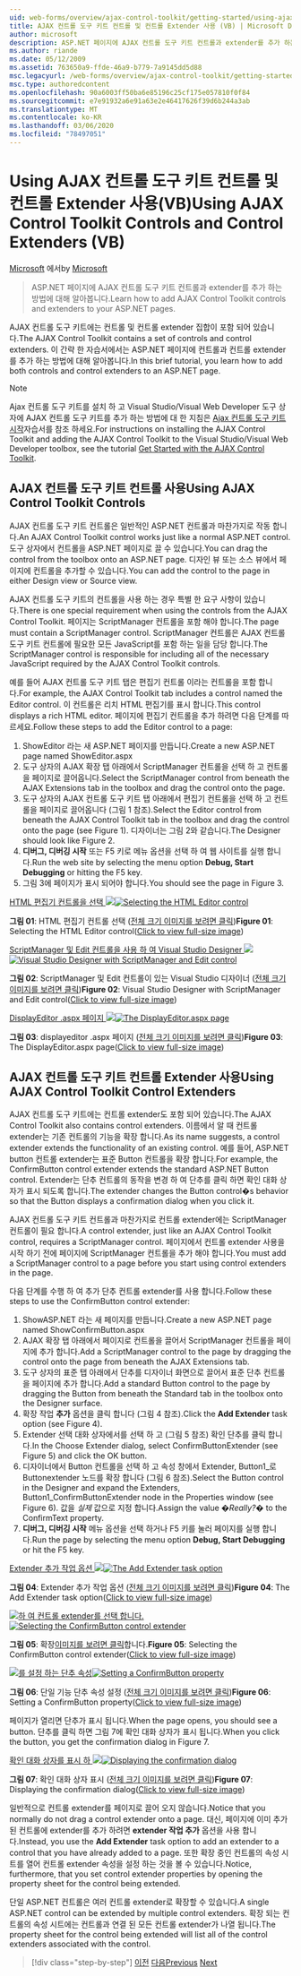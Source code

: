```yaml
---
uid: web-forms/overview/ajax-control-toolkit/getting-started/using-ajax-control-toolkit-controls-and-control-extenders-vb
title: AJAX 컨트롤 도구 키트 컨트롤 및 컨트롤 Extender 사용 (VB) | Microsoft Docs
author: microsoft
description: ASP.NET 페이지에 AJAX 컨트롤 도구 키트 컨트롤과 extender를 추가 하는 방법에 대해 알아봅니다.
ms.author: riande
ms.date: 05/12/2009
ms.assetid: 763650a9-ffde-46a9-b779-7a9145dd5d88
msc.legacyurl: /web-forms/overview/ajax-control-toolkit/getting-started/using-ajax-control-toolkit-controls-and-control-extenders-vb
msc.type: authoredcontent
ms.openlocfilehash: 90a6003ff50ba6e85196c25cf175e057810f0f84
ms.sourcegitcommit: e7e91932a6e91a63e2e46417626f39d6b244a3ab
ms.translationtype: MT
ms.contentlocale: ko-KR
ms.lasthandoff: 03/06/2020
ms.locfileid: "78497051"
---
```

# <a name="using-ajax-control-toolkit-controls-and-control-extenders-vb"></a><span data-ttu-id="cd787-103">Using AJAX 컨트롤 도구 키트 컨트롤 및 컨트롤 Extender 사용(VB)</span><span class="sxs-lookup"><span data-stu-id="cd787-103">Using AJAX Control Toolkit Controls and Control Extenders (VB)</span></span>

<span data-ttu-id="cd787-104">[Microsoft](https://github.com/microsoft) 에서</span><span class="sxs-lookup"><span data-stu-id="cd787-104">by [Microsoft](https://github.com/microsoft)</span></span>

> <span data-ttu-id="cd787-105">ASP.NET 페이지에 AJAX 컨트롤 도구 키트 컨트롤과 extender를 추가 하는 방법에 대해 알아봅니다.</span><span class="sxs-lookup"><span data-stu-id="cd787-105">Learn how to add AJAX Control Toolkit controls and extenders to your ASP.NET pages.</span></span>

<span data-ttu-id="cd787-106">AJAX 컨트롤 도구 키트에는 컨트롤 및 컨트롤 extender 집합이 포함 되어 있습니다.</span><span class="sxs-lookup"><span data-stu-id="cd787-106">The AJAX Control Toolkit contains a set of controls and control extenders.</span></span> <span data-ttu-id="cd787-107">이 간략 한 자습서에서는 ASP.NET 페이지에 컨트롤과 컨트롤 extender를 추가 하는 방법에 대해 알아봅니다.</span><span class="sxs-lookup"><span data-stu-id="cd787-107">In this brief tutorial, you learn how to add both controls and control extenders to an ASP.NET page.</span></span>

> [!NOTE] 
> 
> <span data-ttu-id="cd787-108">Ajax 컨트롤 도구 키트를 설치 하 고 Visual Studio/Visual Web Developer 도구 상자에 AJAX 컨트롤 도구 키트를 추가 하는 방법에 대 한 지침은 [Ajax 컨트롤 도구 키트 시작](get-started-with-the-ajax-control-toolkit-vb.md)자습서를 참조 하세요.</span><span class="sxs-lookup"><span data-stu-id="cd787-108">For instructions on installing the AJAX Control Toolkit and adding the AJAX Control Toolkit to the Visual Studio/Visual Web Developer toolbox, see the tutorial [Get Started with the AJAX Control Toolkit](get-started-with-the-ajax-control-toolkit-vb.md).</span></span>

## <a name="using-ajax-control-toolkit-controls"></a><span data-ttu-id="cd787-109">AJAX 컨트롤 도구 키트 컨트롤 사용</span><span class="sxs-lookup"><span data-stu-id="cd787-109">Using AJAX Control Toolkit Controls</span></span>

<span data-ttu-id="cd787-110">AJAX 컨트롤 도구 키트 컨트롤은 일반적인 ASP.NET 컨트롤과 마찬가지로 작동 합니다.</span><span class="sxs-lookup"><span data-stu-id="cd787-110">An AJAX Control Toolkit control works just like a normal ASP.NET control.</span></span> <span data-ttu-id="cd787-111">도구 상자에서 컨트롤을 ASP.NET 페이지로 끌 수 있습니다.</span><span class="sxs-lookup"><span data-stu-id="cd787-111">You can drag the control from the toolbox onto an ASP.NET page.</span></span> <span data-ttu-id="cd787-112">디자인 뷰 또는 소스 뷰에서 페이지에 컨트롤을 추가할 수 있습니다.</span><span class="sxs-lookup"><span data-stu-id="cd787-112">You can add the control to the page in either Design view or Source view.</span></span>

<span data-ttu-id="cd787-113">AJAX 컨트롤 도구 키트의 컨트롤을 사용 하는 경우 특별 한 요구 사항이 있습니다.</span><span class="sxs-lookup"><span data-stu-id="cd787-113">There is one special requirement when using the controls from the AJAX Control Toolkit.</span></span> <span data-ttu-id="cd787-114">페이지는 ScriptManager 컨트롤을 포함 해야 합니다.</span><span class="sxs-lookup"><span data-stu-id="cd787-114">The page must contain a ScriptManager control.</span></span> <span data-ttu-id="cd787-115">ScriptManager 컨트롤은 AJAX 컨트롤 도구 키트 컨트롤에 필요한 모든 JavaScript를 포함 하는 일을 담당 합니다.</span><span class="sxs-lookup"><span data-stu-id="cd787-115">The ScriptManager control is responsible for including all of the necessary JavaScript required by the AJAX Control Toolkit controls.</span></span>

<span data-ttu-id="cd787-116">예를 들어 AJAX 컨트롤 도구 키트 탭은 편집기 컨트롤 이라는 컨트롤을 포함 합니다.</span><span class="sxs-lookup"><span data-stu-id="cd787-116">For example, the AJAX Control Toolkit tab includes a control named the Editor control.</span></span> <span data-ttu-id="cd787-117">이 컨트롤은 리치 HTML 편집기를 표시 합니다.</span><span class="sxs-lookup"><span data-stu-id="cd787-117">This control displays a rich HTML editor.</span></span> <span data-ttu-id="cd787-118">페이지에 편집기 컨트롤을 추가 하려면 다음 단계를 따르세요.</span><span class="sxs-lookup"><span data-stu-id="cd787-118">Follow these steps to add the Editor control to a page:</span></span>

1. <span data-ttu-id="cd787-119">ShowEditor 라는 새 ASP.NET 페이지를 만듭니다.</span><span class="sxs-lookup"><span data-stu-id="cd787-119">Create a new ASP.NET page named ShowEditor.aspx</span></span>
2. <span data-ttu-id="cd787-120">도구 상자의 AJAX 확장 탭 아래에서 ScriptManager 컨트롤을 선택 하 고 컨트롤을 페이지로 끌어옵니다.</span><span class="sxs-lookup"><span data-stu-id="cd787-120">Select the ScriptManager control from beneath the AJAX Extensions tab in the toolbox and drag the control onto the page.</span></span>
3. <span data-ttu-id="cd787-121">도구 상자의 AJAX 컨트롤 도구 키트 탭 아래에서 편집기 컨트롤을 선택 하 고 컨트롤을 페이지로 끌어옵니다 (그림 1 참조).</span><span class="sxs-lookup"><span data-stu-id="cd787-121">Select the Editor control from beneath the AJAX Control Toolkit tab in the toolbox and drag the control onto the page (see Figure 1).</span></span> <span data-ttu-id="cd787-122">디자이너는 그림 2와 같습니다.</span><span class="sxs-lookup"><span data-stu-id="cd787-122">The Designer should look like Figure 2.</span></span>
4. <span data-ttu-id="cd787-123">**디버그, 디버깅 시작** 또는 F5 키로 메뉴 옵션을 선택 하 여 웹 사이트를 실행 합니다.</span><span class="sxs-lookup"><span data-stu-id="cd787-123">Run the web site by selecting the menu option **Debug, Start Debugging** or hitting the F5 key.</span></span>
5. <span data-ttu-id="cd787-124">그림 3에 페이지가 표시 되어야 합니다.</span><span class="sxs-lookup"><span data-stu-id="cd787-124">You should see the page in Figure 3.</span></span>

<span data-ttu-id="cd787-125">[HTML 편집기 컨트롤을 선택 ![](using-ajax-control-toolkit-controls-and-control-extenders-vb/_static/image1.jpg)](using-ajax-control-toolkit-controls-and-control-extenders-vb/_static/image1.png)</span><span class="sxs-lookup"><span data-stu-id="cd787-125">[![Selecting the HTML Editor control](using-ajax-control-toolkit-controls-and-control-extenders-vb/_static/image1.jpg)](using-ajax-control-toolkit-controls-and-control-extenders-vb/_static/image1.png)</span></span>

<span data-ttu-id="cd787-126">**그림 01**: HTML 편집기 컨트롤 선택 ([전체 크기 이미지를 보려면 클릭](using-ajax-control-toolkit-controls-and-control-extenders-vb/_static/image2.png))</span><span class="sxs-lookup"><span data-stu-id="cd787-126">**Figure 01**: Selecting the HTML Editor control([Click to view full-size image](using-ajax-control-toolkit-controls-and-control-extenders-vb/_static/image2.png))</span></span>

<span data-ttu-id="cd787-127">[ScriptManager 및 Edit 컨트롤을 사용 하 여 Visual Studio Designer ![](using-ajax-control-toolkit-controls-and-control-extenders-vb/_static/image2.jpg)](using-ajax-control-toolkit-controls-and-control-extenders-vb/_static/image3.png)</span><span class="sxs-lookup"><span data-stu-id="cd787-127">[![Visual Studio Designer with ScriptManager and Edit control](using-ajax-control-toolkit-controls-and-control-extenders-vb/_static/image2.jpg)](using-ajax-control-toolkit-controls-and-control-extenders-vb/_static/image3.png)</span></span>

<span data-ttu-id="cd787-128">**그림 02**: ScriptManager 및 Edit 컨트롤이 있는 Visual Studio 디자이너 ([전체 크기 이미지를 보려면 클릭](using-ajax-control-toolkit-controls-and-control-extenders-vb/_static/image4.png))</span><span class="sxs-lookup"><span data-stu-id="cd787-128">**Figure 02**: Visual Studio Designer with ScriptManager and Edit control([Click to view full-size image](using-ajax-control-toolkit-controls-and-control-extenders-vb/_static/image4.png))</span></span>

<span data-ttu-id="cd787-129">[DisplayEditor .aspx 페이지 ![](using-ajax-control-toolkit-controls-and-control-extenders-vb/_static/image3.jpg)](using-ajax-control-toolkit-controls-and-control-extenders-vb/_static/image5.png)</span><span class="sxs-lookup"><span data-stu-id="cd787-129">[![The DisplayEditor.aspx page](using-ajax-control-toolkit-controls-and-control-extenders-vb/_static/image3.jpg)](using-ajax-control-toolkit-controls-and-control-extenders-vb/_static/image5.png)</span></span>

<span data-ttu-id="cd787-130">**그림 03**: displayeditor .aspx 페이지 ([전체 크기 이미지를 보려면 클릭](using-ajax-control-toolkit-controls-and-control-extenders-vb/_static/image6.png))</span><span class="sxs-lookup"><span data-stu-id="cd787-130">**Figure 03**: The DisplayEditor.aspx page([Click to view full-size image](using-ajax-control-toolkit-controls-and-control-extenders-vb/_static/image6.png))</span></span>

## <a name="using-ajax-control-toolkit-control-extenders"></a><span data-ttu-id="cd787-131">AJAX 컨트롤 도구 키트 컨트롤 Extender 사용</span><span class="sxs-lookup"><span data-stu-id="cd787-131">Using AJAX Control Toolkit Control Extenders</span></span>

<span data-ttu-id="cd787-132">AJAX 컨트롤 도구 키트에는 컨트롤 extender도 포함 되어 있습니다.</span><span class="sxs-lookup"><span data-stu-id="cd787-132">The AJAX Control Toolkit also contains control extenders.</span></span> <span data-ttu-id="cd787-133">이름에서 알 때 컨트롤 extender는 기존 컨트롤의 기능을 확장 합니다.</span><span class="sxs-lookup"><span data-stu-id="cd787-133">As its name suggests, a control extender extends the functionality of an existing control.</span></span> <span data-ttu-id="cd787-134">예를 들어, ASP.NET button 컨트롤 extender는 표준 Button 컨트롤을 확장 합니다.</span><span class="sxs-lookup"><span data-stu-id="cd787-134">For example, the ConfirmButton control extender extends the standard ASP.NET Button control.</span></span> <span data-ttu-id="cd787-135">Extender는 단추 컨트롤의 동작을 변경 하 여 단추를 클릭 하면 확인 대화 상자가 표시 되도록 합니다.</span><span class="sxs-lookup"><span data-stu-id="cd787-135">The extender changes the Button control�s behavior so that the Button displays a confirmation dialog when you click it.</span></span>

<span data-ttu-id="cd787-136">AJAX 컨트롤 도구 키트 컨트롤과 마찬가지로 컨트롤 extender에는 ScriptManager 컨트롤이 필요 합니다.</span><span class="sxs-lookup"><span data-stu-id="cd787-136">A control extender, just like an AJAX Control Toolkit control, requires a ScriptManager control.</span></span> <span data-ttu-id="cd787-137">페이지에서 컨트롤 extender 사용을 시작 하기 전에 페이지에 ScriptManager 컨트롤을 추가 해야 합니다.</span><span class="sxs-lookup"><span data-stu-id="cd787-137">You must add a ScriptManager control to a page before you start using control extenders in the page.</span></span>

<span data-ttu-id="cd787-138">다음 단계를 수행 하 여 추가 단추 컨트롤 extender를 사용 합니다.</span><span class="sxs-lookup"><span data-stu-id="cd787-138">Follow these steps to use the ConfirmButton control extender:</span></span>

1. <span data-ttu-id="cd787-139">ShowASP.NET 라는 새 페이지를 만듭니다.</span><span class="sxs-lookup"><span data-stu-id="cd787-139">Create a new ASP.NET page named ShowConfirmButton.aspx</span></span>
2. <span data-ttu-id="cd787-140">AJAX 확장 탭 아래에서 페이지로 컨트롤을 끌어서 ScriptManager 컨트롤을 페이지에 추가 합니다.</span><span class="sxs-lookup"><span data-stu-id="cd787-140">Add a ScriptManager control to the page by dragging the control onto the page from beneath the AJAX Extensions tab.</span></span>
3. <span data-ttu-id="cd787-141">도구 상자의 표준 탭 아래에서 단추를 디자이너 화면으로 끌어서 표준 단추 컨트롤을 페이지에 추가 합니다.</span><span class="sxs-lookup"><span data-stu-id="cd787-141">Add a standard Button control to the page by dragging the Button from beneath the Standard tab in the toolbox onto the Designer surface.</span></span>
4. <span data-ttu-id="cd787-142">확장 작업 **추가** 옵션을 클릭 합니다 (그림 4 참조).</span><span class="sxs-lookup"><span data-stu-id="cd787-142">Click the **Add Extender** task option (see Figure 4).</span></span>
5. <span data-ttu-id="cd787-143">Extender 선택 대화 상자에서를 선택 하 고 (그림 5 참조) 확인 단추를 클릭 합니다.</span><span class="sxs-lookup"><span data-stu-id="cd787-143">In the Choose Extender dialog, select ConfirmButtonExtender (see Figure 5) and click the OK button.</span></span>
6. <span data-ttu-id="cd787-144">디자이너에서 Button 컨트롤을 선택 하 고 속성 창에서 Extender, Button1\_로 Buttonextender 노드를 확장 합니다 (그림 6 참조).</span><span class="sxs-lookup"><span data-stu-id="cd787-144">Select the Button control in the Designer and expand the Extenders, Button1\_ConfirmButtonExtender node in the Properties window (see Figure 6).</span></span> <span data-ttu-id="cd787-145">값을 *실제* 값으로 지정 합니다.</span><span class="sxs-lookup"><span data-stu-id="cd787-145">Assign the value *�Really?�* to the ConfirmText property.</span></span>
7. <span data-ttu-id="cd787-146">**디버그, 디버깅 시작** 메뉴 옵션을 선택 하거나 F5 키를 눌러 페이지를 실행 합니다.</span><span class="sxs-lookup"><span data-stu-id="cd787-146">Run the page by selecting the menu option **Debug, Start Debugging** or hit the F5 key.</span></span>

<span data-ttu-id="cd787-147">[Extender 추가 작업 옵션 ![](using-ajax-control-toolkit-controls-and-control-extenders-vb/_static/image4.jpg)](using-ajax-control-toolkit-controls-and-control-extenders-vb/_static/image7.png)</span><span class="sxs-lookup"><span data-stu-id="cd787-147">[![The Add Extender task option](using-ajax-control-toolkit-controls-and-control-extenders-vb/_static/image4.jpg)](using-ajax-control-toolkit-controls-and-control-extenders-vb/_static/image7.png)</span></span>

<span data-ttu-id="cd787-148">**그림 04**: Extender 추가 작업 옵션 ([전체 크기 이미지를 보려면 클릭](using-ajax-control-toolkit-controls-and-control-extenders-vb/_static/image8.png))</span><span class="sxs-lookup"><span data-stu-id="cd787-148">**Figure 04**: The Add Extender task option([Click to view full-size image](using-ajax-control-toolkit-controls-and-control-extenders-vb/_static/image8.png))</span></span>

<span data-ttu-id="cd787-149">[![하 여 컨트롤 extender를 선택 합니다.](using-ajax-control-toolkit-controls-and-control-extenders-vb/_static/image5.jpg)](using-ajax-control-toolkit-controls-and-control-extenders-vb/_static/image9.png)</span><span class="sxs-lookup"><span data-stu-id="cd787-149">[![Selecting the ConfirmButton control extender](using-ajax-control-toolkit-controls-and-control-extenders-vb/_static/image5.jpg)](using-ajax-control-toolkit-controls-and-control-extenders-vb/_static/image9.png)</span></span>

<span data-ttu-id="cd787-150">**그림 05**: 확장[이미지를 보려면 클릭](using-ajax-control-toolkit-controls-and-control-extenders-vb/_static/image10.png)합니다.</span><span class="sxs-lookup"><span data-stu-id="cd787-150">**Figure 05**: Selecting the ConfirmButton control extender([Click to view full-size image](using-ajax-control-toolkit-controls-and-control-extenders-vb/_static/image10.png))</span></span>

<span data-ttu-id="cd787-151">[![를 설정 하는 단추 속성](using-ajax-control-toolkit-controls-and-control-extenders-vb/_static/image6.jpg)](using-ajax-control-toolkit-controls-and-control-extenders-vb/_static/image11.png)</span><span class="sxs-lookup"><span data-stu-id="cd787-151">[![Setting a ConfirmButton property](using-ajax-control-toolkit-controls-and-control-extenders-vb/_static/image6.jpg)](using-ajax-control-toolkit-controls-and-control-extenders-vb/_static/image11.png)</span></span>

<span data-ttu-id="cd787-152">**그림 06**: 단일 기능 단추 속성 설정 ([전체 크기 이미지를 보려면 클릭](using-ajax-control-toolkit-controls-and-control-extenders-vb/_static/image12.png))</span><span class="sxs-lookup"><span data-stu-id="cd787-152">**Figure 06**: Setting a ConfirmButton property([Click to view full-size image](using-ajax-control-toolkit-controls-and-control-extenders-vb/_static/image12.png))</span></span>

<span data-ttu-id="cd787-153">페이지가 열리면 단추가 표시 됩니다.</span><span class="sxs-lookup"><span data-stu-id="cd787-153">When the page opens, you should see a button.</span></span> <span data-ttu-id="cd787-154">단추를 클릭 하면 그림 7에 확인 대화 상자가 표시 됩니다.</span><span class="sxs-lookup"><span data-stu-id="cd787-154">When you click the button, you get the confirmation dialog in Figure 7.</span></span>

<span data-ttu-id="cd787-155">[확인 대화 상자를 표시 하 ![](using-ajax-control-toolkit-controls-and-control-extenders-vb/_static/image7.jpg)](using-ajax-control-toolkit-controls-and-control-extenders-vb/_static/image13.png)</span><span class="sxs-lookup"><span data-stu-id="cd787-155">[![Displaying the confirmation dialog](using-ajax-control-toolkit-controls-and-control-extenders-vb/_static/image7.jpg)](using-ajax-control-toolkit-controls-and-control-extenders-vb/_static/image13.png)</span></span>

<span data-ttu-id="cd787-156">**그림 07**: 확인 대화 상자 표시 ([전체 크기 이미지를 보려면 클릭](using-ajax-control-toolkit-controls-and-control-extenders-vb/_static/image14.png))</span><span class="sxs-lookup"><span data-stu-id="cd787-156">**Figure 07**: Displaying the confirmation dialog([Click to view full-size image](using-ajax-control-toolkit-controls-and-control-extenders-vb/_static/image14.png))</span></span>

<span data-ttu-id="cd787-157">일반적으로 컨트롤 extender를 페이지로 끌어 오지 않습니다.</span><span class="sxs-lookup"><span data-stu-id="cd787-157">Notice that you normally do not drag a control extender onto a page.</span></span> <span data-ttu-id="cd787-158">대신, 페이지에 이미 추가 된 컨트롤에 extender를 추가 하려면 **extender 작업 추가** 옵션을 사용 합니다.</span><span class="sxs-lookup"><span data-stu-id="cd787-158">Instead, you use the **Add Extender** task option to add an extender to a control that you have already added to a page.</span></span> <span data-ttu-id="cd787-159">또한 확장 중인 컨트롤의 속성 시트를 열어 컨트롤 extender 속성을 설정 하는 것을 볼 수 있습니다.</span><span class="sxs-lookup"><span data-stu-id="cd787-159">Notice, furthermore, that you set control extender properties by opening the property sheet for the control being extended.</span></span>

<span data-ttu-id="cd787-160">단일 ASP.NET 컨트롤은 여러 컨트롤 extender로 확장할 수 있습니다.</span><span class="sxs-lookup"><span data-stu-id="cd787-160">A single ASP.NET control can be extended by multiple control extenders.</span></span> <span data-ttu-id="cd787-161">확장 되는 컨트롤의 속성 시트에는 컨트롤과 연결 된 모든 컨트롤 extender가 나열 됩니다.</span><span class="sxs-lookup"><span data-stu-id="cd787-161">The property sheet for the control being extended will list all of the control extenders associated with the control.</span></span>

> [!div class="step-by-step"]
> <span data-ttu-id="cd787-162">[이전](get-started-with-the-ajax-control-toolkit-vb.md)
> [다음](creating-a-custom-ajax-control-toolkit-control-extender-vb.md)</span><span class="sxs-lookup"><span data-stu-id="cd787-162">[Previous](get-started-with-the-ajax-control-toolkit-vb.md)
[Next](creating-a-custom-ajax-control-toolkit-control-extender-vb.md)</span></span>
